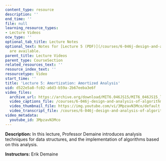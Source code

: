```yaml
---
content_type: resource
description: ''
end_time: ''
file: null
learning_resource_types:
- Lecture Videos
ocw_type: ''
optional_tab_title: Lecture Notes
optional_text: Notes for [Lecture 5 (PDF)](/courses/6-046j-design-and-analysis-of-algorithms-spring-2015/resources/mit6_046js15_lec05)
  are available.
parent_title: Lecture Videos
parent_type: CourseSection
related_resources_text: ''
resource_index_text: ''
resourcetype: Video
start_time: ''
title: 'Lecture 5: Amortization: Amortized Analysis'
uid: d522e5a8-fc02-a6d3-b59a-2b67eeba3e6f
video_files:
  archive_url: https://archive.org/download/MIT6.046JS15/MIT6_046JS15_lec05_300k.mp4
  video_captions_file: /courses/6-046j-design-and-analysis-of-algorithms-spring-2015/f341f1524160555586733d8f894b8979_3MpzavN3Mco.vtt
  video_thumbnail_file: https://img.youtube.com/vi/3MpzavN3Mco/default.jpg
  video_transcript_file: /courses/6-046j-design-and-analysis-of-algorithms-spring-2015/c76fdd33125707943f4c9a6556f6295e_3MpzavN3Mco.pdf
video_metadata:
  youtube_id: 3MpzavN3Mco
---
```


**Description:** In this lecture, Professor Demaine introduces analysis techniques for data structures, and the implementation of algorithms based on this analysis.

**Instructors:** Erik Demaine



